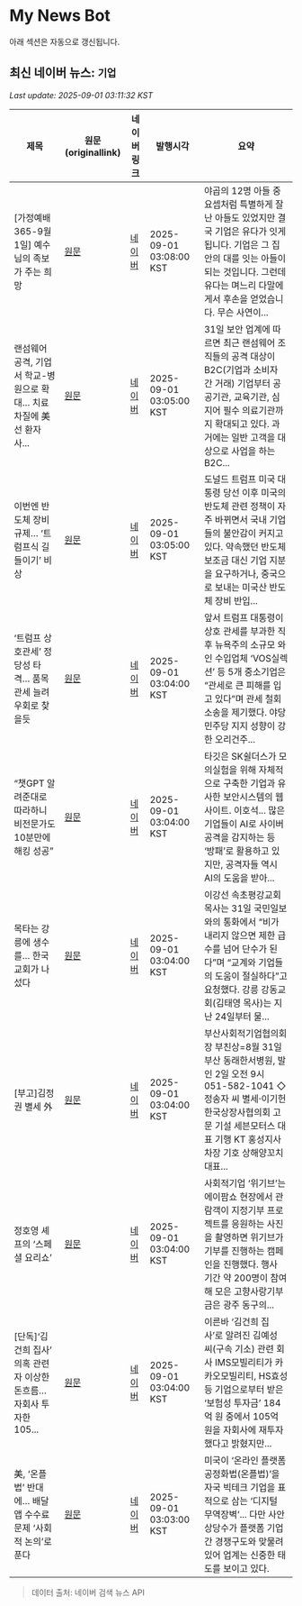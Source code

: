 # My News Bot

아래 섹션은 자동으로 갱신됩니다.

<!-- NEWS:START -->
## 최신 네이버 뉴스: `기업`
_Last update: 2025-09-01 03:11:32 KST_

| 제목 | 원문(originallink) | 네이버 링크 | 발행시각 | 요약 |
|---|---|---|---|---|
| [가정예배 365-9월 1일] 예수님의 족보가 주는 희망 | [원문](https://www.kmib.co.kr/article/view.asp?arcid=1756613154&code=23111511&cp=nv) | [네이버](https://n.news.naver.com/mnews/article/005/0001799246?sid=103) | 2025-09-01 03:08:00 KST | 야곱의 12명 아들 중 요셉처럼 특별하게 잘난 아들도 있었지만 결국 기업은 유다가 잇게 됩니다. 기업은 그 집안의 대를 잇는 아들이 되는 것입니다. 그런데 유다는 며느리 다말에게서 후손을 얻었습니다. 무슨 사연이... |
| 랜섬웨어 공격, 기업서 학교-병원으로 확대… 치료 차질에 美선 환자 사... | [원문](https://www.donga.com/news/Economy/article/all/20250901/132290866/2) | [네이버](https://n.news.naver.com/mnews/article/020/0003657840?sid=101) | 2025-09-01 03:05:00 KST | 31일 보안 업계에 따르면 최근 랜섬웨어 조직들의 공격 대상이 B2C(기업과 소비자 간 거래) 기업부터 공공기관, 교육기관, 심지어 필수 의료기관까지 확대되고 있다. 과거에는 일반 고객을 대상으로 사업을 하는 B2C... |
| 이번엔 반도체 장비 규제… ‘트럼프식 길들이기’ 비상 | [원문](https://www.donga.com/news/Economy/article/all/20250831/132290601/2) | [네이버](https://n.news.naver.com/mnews/article/020/0003657841?sid=101) | 2025-09-01 03:05:00 KST | 도널드 트럼프 미국 대통령 당선 이후 미국의 반도체 관련 정책이 자주 바뀌면서 국내 기업들의 불안감이 커지고 있다. 약속했던 반도체 보조금 대신 기업 지분을 요구하거나, 중국으로 보내는 미국산 반도체 장비 반입... |
| ‘트럼프 상호관세’ 정당성 타격… 품목관세 늘려 우회로 찾을듯 | [원문](https://www.donga.com/news/Inter/article/all/20250901/132290876/2) | [네이버](https://n.news.naver.com/mnews/article/020/0003657836?sid=104) | 2025-09-01 03:04:00 KST | 앞서 트럼프 대통령이 상호 관세를 부과한 직후 뉴욕주의 소규모 와인 수입업체 ‘VOS실렉션’ 등 5개 중소기업은 “관세로 큰 피해를 입고 있다”며 관세 철회 소송을 제기했다. 야당 민주당 지지 성향이 강한 오리건주... |
| “챗GPT 알려준대로 따라하니 비전문가도 10분만에 해킹 성공” | [원문](https://www.donga.com/news/Economy/article/all/20250901/132290869/2) | [네이버](https://n.news.naver.com/mnews/article/020/0003657839?sid=101) | 2025-09-01 03:04:00 KST | 타깃은 SK쉴더스가 모의실험을 위해 자체적으로 구축한 기업과 유사한 보안시스템의 웹사이트. 이호석... 많은 기업들이 AI로 사이버 공격을 감지하는 등 ‘방패’로 활용하고 있지만, 공격자들 역시 AI의 도움을 받아... |
| 목타는 강릉에 생수를… 한국교회가 나섰다 | [원문](https://www.kmib.co.kr/article/view.asp?arcid=1756626423&code=23111111&cp=nv) | [네이버](https://n.news.naver.com/mnews/article/005/0001799239?sid=103) | 2025-09-01 03:04:00 KST | 이강선 속초평강교회 목사는 31일 국민일보와의 통화에서 “비가 내리지 않으면 제한 급수를 넘어 단수가 된다”며 “교계와 기업들의 도움이 절실하다”고 요청했다. 강릉 강동교회(김태영 목사)는 지난 24일부터 물... |
| [부고]김정권 별세 外 | [원문](https://www.donga.com/news/People/article/all/20250901/132291074/2) | [네이버](https://n.news.naver.com/mnews/article/020/0003657819?sid=102) | 2025-09-01 03:04:00 KST | 부산사회적기업협의회장 부친상=8월 31일 부산 동래한서병원, 발인 2일 오전 9시 051-582-1041 ◇정송자 씨 별세·이기헌 한국상장사협의회 고문 기설 세븐모터스 대표 기행 KT 홍성지사 차장 기호 상해양꼬치 대표... |
| 정호영 셰프의 ‘스페셜 요리쇼’ | [원문](https://www.donga.com/news/Economy/article/all/20250901/132290878/2) | [네이버](https://n.news.naver.com/mnews/article/020/0003657835?sid=101) | 2025-09-01 03:04:00 KST | 사회적기업 ‘위기브’는 에이팜쇼 현장에서 관람객이 지정기부 프로젝트를 응원하는 사진을 촬영하면 위기브가 기부를 진행하는 캠페인을 진행했다. 행사 기간 약 200명이 참여해 모은 고향사랑기부금은 광주 동구의... |
| [단독]‘김건희 집사’ 의혹 관련자 이상한 돈흐름… 자회사 투자한 105... | [원문](https://www.donga.com/news/Society/article/all/20250901/132290942/2) | [네이버](https://n.news.naver.com/mnews/article/020/0003657824?sid=102) | 2025-09-01 03:04:00 KST | 이른바 ‘김건희 집사’로 알려진 김예성 씨(구속 기소) 관련 회사 IMS모빌리티가 카카오모빌리티, HS효성 등 기업으로부터 받은 ‘보험성 투자금’ 184억 원 중에서 105억 원을 자회사에 재투자했다고 밝혔지만... |
| 美, ‘온플법’ 반대에… 배달앱 수수료 문제 ‘사회적 논의’로 푼다 | [원문](https://www.donga.com/news/Economy/article/all/20250831/132289751/2) | [네이버](https://n.news.naver.com/mnews/article/020/0003657797?sid=101) | 2025-09-01 03:03:00 KST | 미국이 ‘온라인 플랫폼 공정화법(온플법)’을 자국 빅테크 기업을 표적으로 삼는 ‘디지털 무역장벽’... 다만 사안 상당수가 플랫폼 기업 간 경쟁구도와 맞물려 있어 업계는 신중한 태도를 보이고 있다. |

> 데이터 출처: 네이버 검색 뉴스 API
<!-- NEWS:END -->
